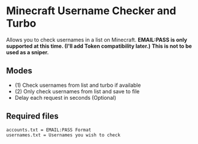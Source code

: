 # Minecraft Username Checker and Turbo

Allows you to check usernames in a list on Minecraft.
**EMAIL:PASS is only supported at this time. (I'll add Token compatibility later.)**
**This is not to be used as a sniper.**

## Modes
- (1) Check usernames from list and turbo if available
- (2) Only check usernames from list and save to file
- Delay each request in seconds (Optional)

## Required files
```sh
accounts.txt = EMAIL:PASS Format
usernames.txt = Usernames you wish to check
```
